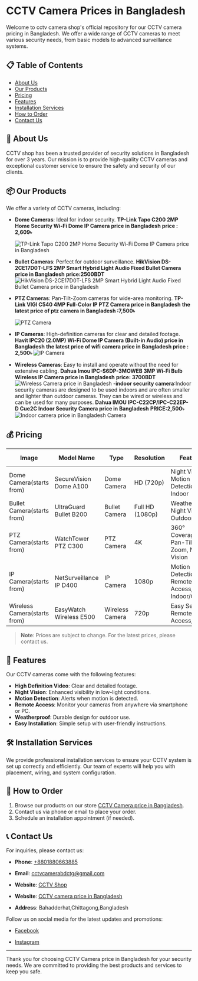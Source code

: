 # CCTV Camera Prices in Bangladesh

Welcome to cctv camera shop's official repository for our CCTV camera pricing in Bangladesh. We offer a wide range of CCTV cameras to meet various security needs, from basic models to advanced surveillance systems.

## 📋 Table of Contents
- [About Us](#about-us)
- [Our Products](#our-products)
- [Pricing](#pricing)
- [Features](#features)
- [Installation Services](#installation-services)
- [How to Order](#how-to-order)
- [Contact Us](#contact-us)

## 📌 About Us

CCTV shop has been a trusted provider of security solutions in Bangladesh for over 3 years. Our mission is to provide high-quality CCTV cameras and exceptional customer service to ensure the safety and security of our clients.

## 📦 Our Products

We offer a variety of CCTV cameras, including:

- **Dome Cameras**: Ideal for indoor security.
**TP-Link Tapo C200 2MP Home Security Wi-Fi Dome IP Camera price in Bangladesh**
  **price : 2,609৳**

  ![TP-Link Tapo C200 2MP Home Security Wi-Fi Dome IP Camera price in Bangladesh](https://blogger.googleusercontent.com/img/b/R29vZ2xl/AVvXsEg2PiUoiYB3Zo5wcoUulzA0TcbuwUBz2VhALl4G9MVXKisBUyF0GTIwzPVdlQNSlIOW6y5TDt9IPp0ElmBgz-QsX8JteR3gXYGyPBv5Ue8DfgzuQ1mu4Xl37XwJkdjkzN5schB1dDIVo6dbO0o8X4PULtDaRRX9DEI3GvuUzlpvD0t6W2EckWdQayk/s500/tapo-c200-1-500x500.jpg)
- **Bullet Cameras**: Perfect for outdoor surveillance.
  **HikVision DS-2CE17D0T-LFS 2MP Smart Hybrid Light Audio Fixed Bullet Camera price in Bangladesh**
  **price:2500BDT**
  ![HikVision DS-2CE17D0T-LFS 2MP Smart Hybrid Light Audio Fixed Bullet Camera price in Bangladesh](https://blogger.googleusercontent.com/img/b/R29vZ2xl/AVvXsEhT7OvDZINjs_USfjlmnrGP7J2xsXEUEtC6q6CUhfawmoGazvceGu8QSdTQTvOltiPu0kG4nNqUXbM7PVCkvoskIhyphenhyphenTBKHBqxGQ3nTbyFDHfxNU_Ye_Dz4HHEXLjBxbmEaWbVQzuaVX9OPl-beSwphPpE2s7Xx1GOEwsrrZSBuGOeoYiGPstH1XUQw/s2000/HikVisionDSBulletCamera-transformed%20(1).jpeg)
- **PTZ Cameras**: Pan-Tilt-Zoom cameras for wide-area monitoring.
  **TP-Link VIGI C540 4MP Full-Color IP PTZ Camera price in Bangladesh**
  **the latest price of ptz camera in Bangladesh :7,500৳**
  
  ![PTZ Camera](https://www.startech.com.bd/image/cache/catalog/ptz-camera/tp-link/vigi-c540-w/vigi-c540-w-01-500x500.webp)
- **IP Cameras**: High-definition cameras for clear and detailed footage.
  **Havit IPC20 (2.0MP) Wi-Fi Dome IP Camera (Built-in Audio) price in Bangladesh**
  **the latest price of wifi camera price in Bangladesh price : 2,500৳**
  ![IP Camera](https://blogger.googleusercontent.com/img/b/R29vZ2xl/AVvXsEgAMHNr7ewniKjkpXva_utB612bkqFGHelUTbmcTt_Vbr21L77V2FHJNzwHL7GzHr_uB-gB8XvkABUhPQH5yJ67HUIkHD99iNgraASZsQVhPsJSk3th0djdwL30klY2JlPynHJBSZK1wwVQrVE2jksFY5arHsWtOO0yo5RPC_h8wgD1iwW0atR55Rw/s500/ipc20-01-500x500.webp)
- **Wireless Cameras**: Easy to install and operate without the need for extensive cabling.
  **Dahua Imou IPC-S6DP-3MOWEB 3MP Wi-Fi Bulb Wireless IP Camera price in Bangladesh**
 **price: 3700BDT**
  ![Wireless Camera price in Bangladesh](https://blogger.googleusercontent.com/img/b/R29vZ2xl/AVvXsEg7WJ5UwOoznemzWVGosYW9Jp9CZ5VrZuSeWOsEtqr4KtLQq-aE5A1eI1fmNlWtZ_FAlpfsIst5upuwH0gjfeDpF0wgHgweY6Nk0hFlKLqniNZKtfM9Cnx188j8985x2Ad6qGXcAKfvsQgXdXJT-VVMGWeT4cGYi08Tk0nMo1FMkzmvln58F9jRgvI/s500/ipc-s6dp-3moweb-01-500x500.webp)
-**indoor security camera**:Indoor security cameras are designed to be used indoors and are often smaller and lighter than outdoor cameras. They can be wired or wireless and can be used for many purposes.
  **Dahua IMOU IPC-C22CP/IPC-C22EP-D Cue2C Indoor Security Camera price in Bangladesh**
  **PRICE:2,500৳**
 ![Indoor camera price in Bangladesh Camera](https://blogger.googleusercontent.com/img/b/R29vZ2xl/AVvXsEi24ZlwqT71V6u8u3mPvAcJs0pkOOnaNXSg4QQH-hYZgykgmc-DJJao-uPo2GgcRvkA-mANVIqNw69HTMeggMW2uCyEJgQYrCvmCiXIWAIlT13IKGo9_QMrjUvh4Xul44EP9TDNo1fkf8-jglGHSpSYiQYhVTDx1iD_BjB37ENv4xvCxjARlKtIFVs/s500/dahua-imou-ipc-c22cp-cue2c-indoor-security-camera-01-500x500.webp)
## 💰 Pricing

| Image                                 | Model Name             | Type            | Resolution | Features                               | Price (BDT) |
|---------------------------------------|------------------------|-----------------|------------|----------------------------------------|-------------|
| Dome Camera(starts from)| SecureVision Dome A100 | Dome Camera     | HD (720p)   | Night Vision, Motion Detection, Indoor | 5,000       |
| Bullet Camera(starts from)| UltraGuard Bullet B200 | Bullet Camera   | Full HD (1080p) | Weatherproof, Night Vision, Outdoor    | 7,500       |
| PTZ Camera(starts from)  | WatchTower PTZ C300    | PTZ Camera      | 4K         | 360° Coverage, Pan-Tilt-Zoom, Night Vision | 15,000      |
| IP Camera(starts from)    | NetSurveillance IP D400 | IP Camera       | 1080p      | Motion Detection, Remote Access, Indoor/Outdoor | 8,000       |
| Wireless Camera(starts from)| EasyWatch Wireless E500 | Wireless Camera | 720p       | Easy Setup, Remote Access, Indoor      | 6,000       |

> **Note**: Prices are subject to change. For the latest prices, please contact us.

## 🌟 Features

Our CCTV cameras come with the following features:

- **High Definition Video**: Clear and detailed footage.
- **Night Vision**: Enhanced visibility in low-light conditions.
- **Motion Detection**: Alerts when motion is detected.
- **Remote Access**: Monitor your cameras from anywhere via smartphone or PC.
- **Weatherproof**: Durable design for outdoor use.
- **Easy Installation**: Simple setup with user-friendly instructions.

## 🛠️ Installation Services

We provide professional installation services to ensure your CCTV system is set up correctly and efficiently. Our team of experts will help you with placement, wiring, and system configuration.

## 🛒 How to Order

1. Browse our products on our store [CCTV Camera price in Bangladesh]([http://yourwebsite.com](https://bd.cctvshop.workers.dev/Security-Camera/cc-camera)).
2. Contact us via phone or email to place your order.
3. Schedule an installation appointment (if needed).

## 📞 Contact Us

For inquiries, please contact us:

- **Phone**: [+8801880663885](tel:+8801880663885)
- **Email**: [cctvcamerabdctg@gmail.com](mailto:cctvcamerabdctg@gmail.com)
- **Website**: [CCTV Shop](http://bd.cctvshop.workers.dev/)
 - **Website**: [CCTV camera price in Bangladesh](http://cctv-camerabd.blogspot.com)

- **Address**: Bahadderhat,Chittagong,Bangladesh

Follow us on social media for the latest updates and promotions:

- [Facebook](https://www.facebook.com/cccamerapriceinBangladesh)

- [Instagram](http://instagram.com/@cctvcamerabd)

---

Thank you for choosing CCTV Camera price in Bangladesh for your security needs. We are committed to providing the best products and services to keep you safe.

